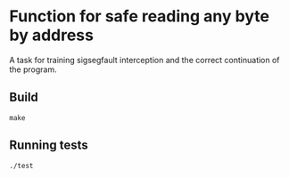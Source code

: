 # Function for safe reading any byte by address
A task for training sigsegfault interception and the correct continuation of the program.

## Build
```
make
```

## Running tests
```
./test
```
